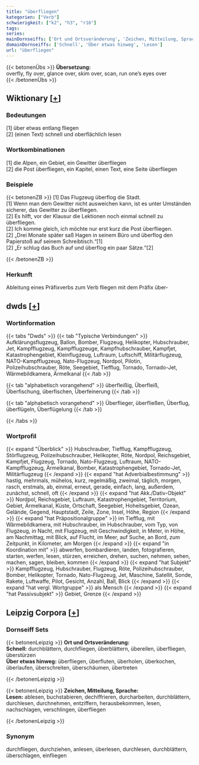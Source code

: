```yaml
---
title: "überfliegen"
kategorien: ["Verb"]
schwierigkeit: ["k2", "h3", "r16"]
tags:
series:
mainDornseiffs: ['Ort und Ortsveränderung', 'Zeichen, Mitteilung, Sprache']
domainDornseiffs: ['Schnell', 'Über etwas hinweg', 'Lesen']
url: "überfliegen"
---
```


{{< betonenÜbs >}}
**Übersetzung:**  
overfly, fly over, glance over, skim over, scan, run one’s eyes over  
{{< /betonenÜbs >}}

## Wiktionary [[+](https://de.wiktionary.org/wiki/überfliegen)]

### Bedeutungen
[1] über etwas entlang fliegen  
[2] (einen Text) schnell und oberflächlich lesen  

### Wortkombinationen
[1] die Alpen, ein Gebiet, ein Gewitter überfliegen  
[2] die Post überfliegen, ein Kapitel, einen Text, eine Seite überfliegen  

### Beispiele
{{< betonenZB >}}
[1] Das Flugzeug überflog die Stadt.  
[1] Wenn man dem Gewitter nicht ausweichen kann, ist es unter Umständen sicherer, das Gewitter zu überfliegen.  
[2] Es hilft, vor der Klausur die Lektionen noch einmal schnell zu überfliegen.  
[2] Ich komme gleich, ich möchte nur erst kurz die Post überfliegen.  
[2] „Drei Monate später saß Hagen in seinem Büro und überflog den Papierstoß auf seinem Schreibtisch.“[1]  
[2] „Er schlug das Buch auf und überflog ein paar Sätze.“[2]  

{{< /betonenZB >}}
### Herkunft
Ableitung eines Präfixverbs zum Verb fliegen mit dem Präfix über-  



## dwds [[+](https://www.dwds.de/wb/überfliegen)]

### Wortinformation
{{< tabs "Dwds" >}}
{{< tab "Typische Verbindungen" >}}
Aufklärungsflugzeug, Ballon, Bomber, Flugzeug, Helikopter, Hubschrauber, Jet, Kampfflugzeug, Kampfflugzeuge, Kampfhubschrauber, Kampfjet, Katastrophengebiet, Kleinflugzeug, Luftraum, Luftschiff, Militärflugzeug, NATO-Kampfflugzeug, Nato-Flugzeug, Nordpol, Pilotin, Polizeihubschrauber, Röte, Seegebiet, Tiefflug, Tornado, Tornado-Jet, Wärmebildkamera, Ärmelkanal
{{< /tab >}}

{{< tab "alphabetisch vorangehend" >}}
überfleißig, Überfleiß, Überfischung, überfischen, Überfeinerung
{{< /tab >}}

{{< tab "alphabetisch vorangehend" >}}
Überflieger, überfließen, Überflug, überflügeln, Überflügelung
{{< /tab >}}

{{< /tabs >}}

### Wortprofil
{{< expand "Überblick" >}} Hubschrauber, Tiefflug, Kampfflugzeug, Störflugzeug, Polizeihubschrauber, Helikopter, Röte, Nordpol, Reichsgebiet, Kampfjet, Flugzeug, Tornado, Nato-Flugzeug, Luftraum, NATO-Kampfflugzeug, Ärmelkanal, Bomber, Katastrophengebiet, Tornado-Jet, Militärflugzeug {{< /expand >}}
{{< expand "hat Adverbialbestimmung" >}} hastig, mehrmals, mühelos, kurz, regelmäßig, zweimal, täglich, morgen, rasch, erstmals, ab, einmal, erneut, gerade, einfach, lang, außerdem, zunächst, schnell, oft {{< /expand >}}
{{< expand "hat Akk./Dativ-Objekt" >}} Nordpol, Reichsgebiet, Luftraum, Katastrophengebiet, Territorium, Gebiet, Ärmelkanal, Küste, Ortschaft, Seegebiet, Hoheitsgebiet, Ozean, Gelände, Gegend, Hauptstadt, Zeile, Zone, Insel, Höhe, Region {{< /expand >}}
{{< expand "hat Präpositionalgruppe" >}} im Tiefflug, mit Wärmebildkamera, mit Hubschrauber, im Hubschrauber, vom Typ, von Flugzeug, in Nacht, mit Flugzeug, mit Geschwindigkeit, in Meter, in Höhe, am Nachmittag, mit Blick, auf Flucht, im Meer, auf Suche, an Bord, zum Zeitpunkt, in Kilometer, am Morgen {{< /expand >}}
{{< expand "in Koordination mit" >}} abwerfen, bombardieren, landen, fotografieren, starten, werfen, lesen, stürzen, erreichen, drehen, suchen, nehmen, sehen, machen, sagen, bleiben, kommen {{< /expand >}}
{{< expand "hat Subjekt" >}} Kampfflugzeug, Hubschrauber, Flugzeug, Röte, Polizeihubschrauber, Bomber, Helikopter, Tornado, Nato-Flugzeug, Jet, Maschine, Satellit, Sonde, Rakete, Luftwaffe, Pilot, Gesicht, Anzahl, Ball, Blick {{< /expand >}}
{{< expand "hat vergl. Wortgruppe" >}} als Mensch {{< /expand >}}
{{< expand "hat Passivsubjekt" >}} Gebiet, Grenze {{< /expand >}}

## Leipzig Corpora [[+](https://corpora.uni-leipzig.de/en/res?word=überfliegen&corpusId=deu_newscrawl-public_2018)]

### Dornseiff Sets
{{< betonenLeipzig >}}
**Ort und Ortsveränderung:**  
**Schnell:** durchblättern, durchfliegen, überblättern, übereilen, überfliegen, überstürzen  
**Über etwas hinweg:** überfliegen, überfluten, überholen, überkochen, überlaufen, überschreiten, überschäumen, übertreten  

{{< /betonenLeipzig >}}


{{< betonenLeipzig >}}
**Zeichen, Mitteilung, Sprache:**  
**Lesen:** ablesen, buchstabieren, dechiffrieren, durcharbeiten, durchblättern, durchlesen, durchnehmen, entziffern, herausbekommen, lesen, nachschlagen, verschlingen, überfliegen  

{{< /betonenLeipzig >}}

### Synonym
durchfliegen, durchziehen, anlesen, überlesen, durchlesen, durchblättern, überschlagen, einfliegen


